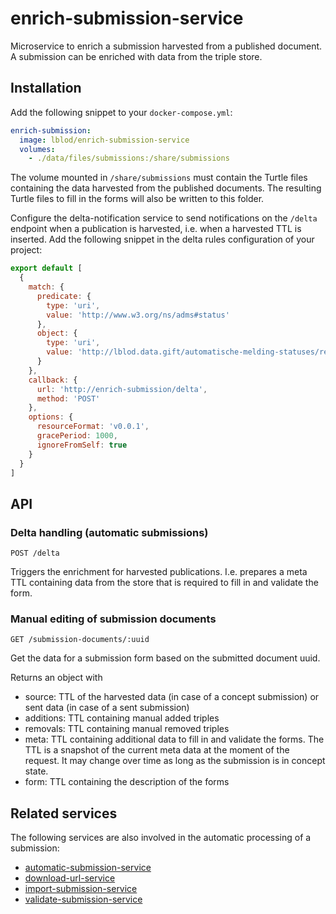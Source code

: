 # enrich-submission-service
Microservice to enrich a submission harvested from a published document. A submission can be enriched with data from the triple store.

## Installation
Add the following snippet to your `docker-compose.yml`:

```yml
enrich-submission:
  image: lblod/enrich-submission-service
  volumes:
    - ./data/files/submissions:/share/submissions
```

The volume mounted in `/share/submissions` must contain the Turtle files containing the data harvested from the published documents. The resulting Turtle files to fill in the forms will also be written to this folder.

Configure the delta-notification service to send notifications on the `/delta` endpoint when a publication is harvested, i.e. when a harvested TTL is inserted. Add the following snippet in the delta rules configuration of your project:

```javascript
export default [
  {
    match: {
      predicate: {
        type: 'uri',
        value: 'http://www.w3.org/ns/adms#status'
      },
      object: {
        type: 'uri',
        value: 'http://lblod.data.gift/automatische-melding-statuses/ready-for-enrichment'
      }
    },
    callback: {
      url: 'http://enrich-submission/delta',
      method: 'POST'
    },
    options: {
      resourceFormat: 'v0.0.1',
      gracePeriod: 1000,
      ignoreFromSelf: true
    }
  }
]
```

## API

### Delta handling (automatic submissions)
```
POST /delta
```
Triggers the enrichment for harvested publications. I.e. prepares a meta TTL containing data from the store that is required to fill in and validate the form.

### Manual editing of submission documents
```
GET /submission-documents/:uuid
```
Get the data for a submission form based on the submitted document uuid.

Returns an object with
* source: TTL of the harvested data (in case of a concept submission) or sent data (in case of a sent submission)
* additions: TTL containing manual added triples
* removals: TTL containing manual removed triples
* meta: TTL containing additional data to fill in and validate the forms. The TTL is a snapshot of the current meta data at the moment of the request. It may change over time as long as the submission is in concept state.
* form: TTL containing the description of the forms

## Related services
The following services are also involved in the automatic processing of a submission:
* [automatic-submission-service](https://github.com/lblod/automatic-submission-service)
* [download-url-service](https://github.com/lblod/download-url-service)
* [import-submission-service](https://github.com/lblod/import-submission-service)
* [validate-submission-service](https://github.com/lblod/validate-submission-service)

